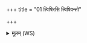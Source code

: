 +++
title = "01 त्विषिरसि त्विषिवन्तो"

+++
<details><summary>मूलम् (WS)</summary>

त्विषिरसि त्विषिवन्तो भूयास्म ।  
चक्षुष्मन्तो गोमन्तः प्रजावन्तो वर्चस्विनः ॥ । ॥ १ ॥
</details>
